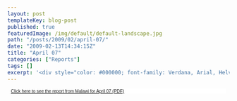 ```yaml
---
layout: post
templateKey: blog-post
published: true
featuredImage: /img/default/default-landscape.jpg
path: "/posts/2009/02/april-07/"
date: "2009-02-13T14:34:15Z"
title: "April 07"
categories: ["Reports"]
tags: []
excerpt: '<div style="color: #000000; font-family: Verdana, Arial, Helvetica, sans-serif; font-size: 10px; b...'
---
```


<div style="color: #000000; font-family: Verdana, Arial, Helvetica, sans-serif; font-size: 10px; background-image: initial; background-repeat: initial; background-attachment: initial; -webkit-background-clip: initial; -webkit-background-origin: initial; background-color: #ffffff; background-position: initial initial; margin: 8px;">

[Click here to see the report from Malawi for April 07 (PDF)](../../pdfs/reports/Landirani%20Report%20April%202007.pdf)

</div>
